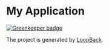 # My Application

[![Greenkeeper badge](https://badges.greenkeeper.io/maherzaidoune/ManagerMserver.svg)](https://greenkeeper.io/)

The project is generated by [LoopBack](http://loopback.io).